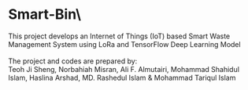 # Smart-Bin\
This project develops an Internet of Things (IoT) based Smart Waste Management System using LoRa and TensorFlow Deep Learning Model\
<br/>The project and codes are prepared by:\
Teoh Ji Sheng, Norbahiah Misran, Ali F. Almutairi, Mohammad Shahidul Islam, Haslina Arshad, MD. Rashedul Islam & Mohammad Tariqul Islam
